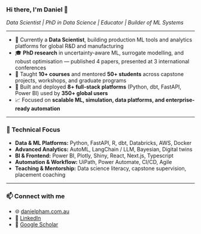 ### Hi there, I'm Daniel 👋  
_Data Scientist | PhD in Data Science | Educator | Builder of ML Systems_

---

- 🧠 Currently a **Data Scientist**, building production ML tools and analytics platforms for global R&D and manufacturing
- 🎓 **PhD research** in uncertainty-aware ML, surrogate modelling, and robust optimisation — published 4 papers, presented at 3 international conferences
- 👥 Taught **10+ courses** and mentored **50+ students** across capstone projects, workshops, and graduate programs
- 🚀 Built and deployed **8+ full-stack platforms** (Python, dbt, FastAPI, Power BI) used by **350+ global users**
- 📈 Focused on **scalable ML, simulation, data platforms, and enterprise-ready automation**

---

### 🔧 Technical Focus

- **Data & ML Platforms:** Python, FastAPI, R, dbt, Databricks, AWS, Docker  
- **Advanced Analytics:** AutoML, LangChain / LLM, Bayesian, Digital twins  
- **BI & Frontend:** Power BI, Plotly, Shiny, React, Next.js, Typescript
- **Automation & Workflow:** UiPath, Power Automate, CI/CD, Agile
- **Teaching & Mentorship:** Data science literacy, capstone supervision, placement coaching  

---

<!--### 🧪 Featured Work

[![Readme Card](https://github-readme-stats.vercel.app/api/pin/?username=danieltpham&repo=robolytics-platform)](https://github.com/danieltpham/robolytics-platform)
[![Readme Card](https://github-readme-stats.vercel.app/api/pin/?username=danieltpham&repo=chromatography-sim)](https://github.com/danieltpham/chromatography-sim)
[![Readme Card](https://github-readme-stats.vercel.app/api/pin/?username=danieltpham&repo=comparator-2.0)](https://github.com/danieltpham/comparator-2.0)


---
-->

### 📫 Connect with me

- 🌐 [danielpham.com.au](https://danielpham.com.au)
- 💼 [LinkedIn](https://linkedin.com/in/pham-daniel)
- 🧪 [Google Scholar](https://scholar.google.com.au/citations?user=sV7j3B0AAAAJ)
